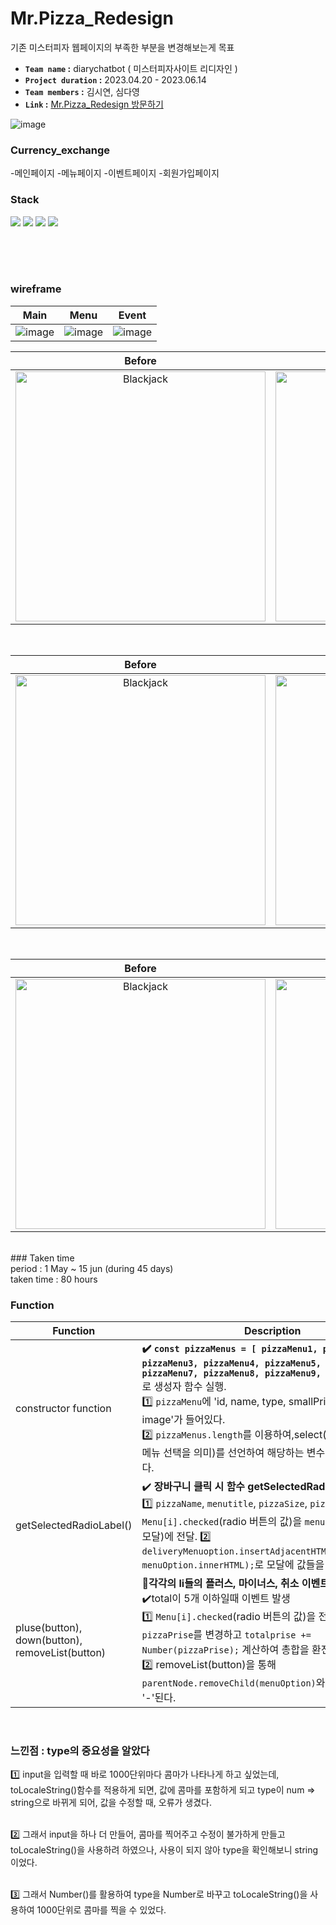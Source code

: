 # Mr.Pizza_Redesign
기존 미스터피자 웹페이지의 부족한 부분을 변경해보는게 목표<br />
- **`Team name` :** diarychatbot ( 미스터피자사이트 리디자인 )
- **`Project duration` :** 2023.04.20 - 2023.06.14
- **`Team members` :** 김시연, 심다영
- **`Link` :** [Mr.Pizza_Redesign 방문하기](https://rlatldus.github.io/Mr.Pizza_Redesign/menu.html)

![image](https://github.com/rlatldus/Mr.Pizza_Redesign/assets/122216298/ce816473-9e40-4010-8176-aab7ed1dc6dc)


### Currency_exchange
-메인페이지
-메뉴페이지
-이벤트페이지
-회원가입페이지
 
<!-- Stack(기술) -->

### Stack

<p>
<!-- Code logo -->
<img src="https://img.shields.io/badge/HTML-E34F26?style=flat-square&logo=HTML5&logoColor=white"/>
<img src="https://img.shields.io/badge/CSS-1572B6?style=flat-square&logo=CSS3&logoColor=white"/>
<img src="https://img.shields.io/badge/SCSS-1572B6?style=flat-square&logo=SCSS&logoColor=white"/>
<img src="https://img.shields.io/badge/Javascript-F7DF1E?style=flat-square&logo=JavaScript&logoColor=black"/>
</p>

<br>
<br>
<br>




### wireframe

  Main   |  Menu  |  Event 
 :----: | :---: |:---: 
![image](https://github.com/rlatldus/Mr.Pizza_Redesign/assets/122216298/69dcfb78-4ef9-4121-9653-e161552d1ae2) | ![image](https://github.com/rlatldus/Mr.Pizza_Redesign/assets/122216298/ff445884-b06c-46ac-a68e-b599e605373f) | ![image](https://github.com/rlatldus/Mr.Pizza_Redesign/assets/122216298/0abb9fb1-4c8a-4a00-8ad6-a86432f3045f)




| Before  | Result |
| :----: | :----: |
|<div><img src="https://github.com/rlatldus/Mr.Pizza_Redesign/assets/122216298/64f0e35a-da7d-48c3-ae5b-a6c4fb9a52ef" style="width: 400px;" alt="Blackjack"></div> |<div><img src="https://github.com/rlatldus/Mr.Pizza_Redesign/assets/122216298/49d8fcbe-3ed2-4073-9260-07d3c3aceb0b" style="width: 400px;" alt="Blackjack"></div>|

<br>

| Before  | Result |
| :----: | :----: |
|<div><img src="https://github.com/rlatldus/Mr.Pizza_Redesign/assets/122216298/f1745760-3330-4157-ab91-2fd13706af5d" style="width: 400px;" alt="Blackjack"></div>|<div><img src="https://github.com/rlatldus/Mr.Pizza_Redesign/assets/122216298/df8bcc92-f1ba-4bfe-8b88-201490d4ed87" style="width: 400px;" alt="Blackjack"></div>|

<br>

| Before  | Result |
| :----: | :----: |
|<div><img src="https://github.com/rlatldus/Mr.Pizza_Redesign/assets/122216298/6e38899c-3534-4b1c-98cd-dc6d1c23253a" style="width: 400px;" alt="Blackjack"></div> |<div><img src="https://github.com/rlatldus/Mr.Pizza_Redesign/assets/122216298/29e3623a-c314-4f2a-803d-fc66390fe56e" style="width: 400px;" alt="Blackjack"></div>|

<br>

<!-- 기간 --!>

### Taken time

<br>period</b> : 1 May ~ 15 jun (during 45 days)
<br>taken time</b> : 80 hours

<br>
<!-- 아키텍쳐 -->

### Function <br>

 Function  | Description   
 --------- | ------ 
| constructor function | <b>✔️ `const pizzaMenus = [ pizzaMenu1, pizzaMenu2, pizzaMenu3, pizzaMenu4, pizzaMenu5, pizzaMenu6, pizzaMenu7, pizzaMenu8, pizzaMenu9, pizzaMenu10];`</b> 로 생성자 함수 실행. <br> 1️⃣ `pizzaMenu`에 'id, name, type, smallPrice, largePrice, image'가 들어있다. <br> 2️⃣ `pizzaMenus.length`를 이용하여,select(10가지의 메뉴의 메뉴 선택을 의미)를 선언하여 해당하는 변수(select)에 할당한다.<br> |
| getSelectedRadioLabel() | ✔️<b> 장바구니 클릭 시 함수 getSelectedRadioLabel를 실행.</b> <br> 1️⃣ `pizzaName`, `menutitle`, `pizzaSize`, `pizzaPrise`, `Menu[i].checked`(radio 버튼의 값)을 `menuOption`(장바구니 모달)에 전달. 2️⃣ ` deliveryMenuoption.insertAdjacentHTML("afterbegin", menuOption.innerHTML);`로 모달에 값들을 뛰워준다. |
| pluse(button),  down(button), removeList(button)  | 🌟<b>각각의 li들의 플러스, 마이너스, 취소 이벤트</b> <br>✔️total이 5개 이하일때 이벤트 발생 <br>1️⃣ `Menu[i].checked`(radio 버튼의 값)을 전달 받아 `pizzaPrise`를 변경하고 `totalprise += Number(pizzaPrise);` 계산하여 총합을 환전한다.<br> 2️⃣ removeList(button)을 통해 `parentNode.removeChild(menuOption)`와 더불어 총합에서 '-'된다. <br>                                                                      |

<br>

### 느낀점 : type의 중요성을 알았다

1️⃣ input을 입력할 때 바로 1000단위마다 콤마가 나타나게 하고 싶었는데, toLocaleString()함수를 적용하게 되면, 값에 콤마를 포함하게 되고 type이 num => string으로 바뀌게 되어, 값을 수정할 때, 오류가 생겼다.

<br>2️⃣ 그래서 input을 하나 더 만들어, 콤마를 찍어주고 수정이 불가하게 만들고 toLocaleString()을 사용하려 하였으나, 사용이 되지 않아 type을 확인해보니 string이었다.

<br>3️⃣ 그래서 Number()를 활용하여 type을 Number로 바꾸고 toLocaleString()을 사용하여 1000단위로 콤마를 찍을 수 있었다.



